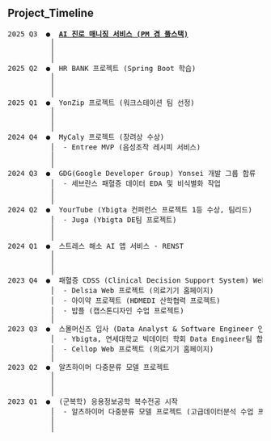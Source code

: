 <h2>Project_Timeline</h2>

<pre>
2025 Q3  ●  <strong><a href="https://google.com">AI 진로 매니징 서비스 (PM 겸 풀스택)</a></strong>
          │  
          │  
          │
2025 Q2  ●  HR BANK 프로젝트 (Spring Boot 학습)
          │  
          │
          │
2025 Q1  ●  YonZip 프로젝트 (워크스테이션 팀 선정)
          │  
          │
          │
2024 Q4  ●  MyCaly 프로젝트 (장려상 수상)
          │  - Entree MVP (음성조작 레시피 서비스)
          │
          │
2024 Q3  ●  GDG(Google Developer Group) Yonsei 개발 그룹 합류
          │  - 세브란스 패혈증 데이터 EDA 및 비식별화 작업
          │
          │
2024 Q2  ●  YourTube (Ybigta 컨퍼런스 프로젝트 1등 수상, 팀리드)
          │  - Juga (Ybigta DE팀 프로젝트)
          │
          │
2024 Q1  ●  스트레스 해소 AI 앱 서비스 - RENST
          │  
          │
          │
2023 Q4  ●  패혈증 CDSS (Clinical Decision Support System) Web 프로젝트
          │  - Delsia Web 프로젝트 (의료기기 홈페이지)
          │  - 아이약 프로젝트 (HDMEDI 산학협력 프로젝트)
          │  - 밥플 (캡스톤디자인 수업 프로젝트)
          │
2023 Q3  ●  스몰머신즈 입사 (Data Analyst & Software Engineer 인턴)
          │  - Ybigta, 연세대학교 빅데이터 학회 Data Engineer팀 합류
          │  - Cellop Web 프로젝트 (의료기기 홈페이지)
          │
2023 Q2  ●  알츠하이머 다중분류 모델 프로젝트
          │  
          │
          │
2023 Q1  ●  (군복학) 응용정보공학 복수전공 시작
          │  - 알츠하이머 다중분류 모델 프로젝트 (고급데이터분석 수업 프로젝트)
          │
          │
</pre>
